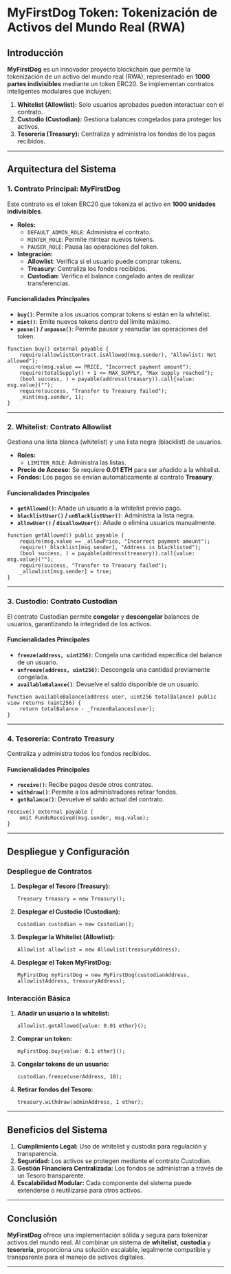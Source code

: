 # MyFirstDog Token: Tokenización de Activos del Mundo Real (RWA)

## Introducción

**MyFirstDog** es un innovador proyecto blockchain que permite la tokenización de un activo del mundo real (RWA), representado en **1000 partes indivisibles** mediante un token ERC20. Se implementan contratos inteligentes modulares que incluyen:

1. **Whitelist (Allowlist):** Solo usuarios aprobados pueden interactuar con el contrato.
2. **Custodio (Custodian):** Gestiona balances congelados para proteger los activos.
3. **Tesorería (Treasury):** Centraliza y administra los fondos de los pagos recibidos.

---

## Arquitectura del Sistema

### 1. **Contrato Principal: MyFirstDog**
Este contrato es el token ERC20 que tokeniza el activo en **1000 unidades indivisibles**.

- **Roles:** 
  - `DEFAULT_ADMIN_ROLE`: Administra el contrato.
  - `MINTER_ROLE`: Permite mintear nuevos tokens.
  - `PAUSER_ROLE`: Pausa las operaciones del token.
- **Integración:**
  - **Allowlist**: Verifica si el usuario puede comprar tokens.
  - **Treasury**: Centraliza los fondos recibidos.
  - **Custodian**: Verifica el balance congelado antes de realizar transferencias.

#### Funcionalidades Principales
- **`buy()`**: Permite a los usuarios comprar tokens si están en la whitelist.
- **`mint()`**: Emite nuevos tokens dentro del límite máximo.
- **`pause()` / `unpause()`**: Permite pausar y reanudar las operaciones del token.

```solidity
function buy() external payable {
    require(allowlistContract.isAllowed(msg.sender), "Allowlist: Not allowed");
    require(msg.value == PRICE, "Incorrect payment amount");
    require(totalSupply() + 1 <= MAX_SUPPLY, "Max supply reached");
    (bool success, ) = payable(address(treasury)).call{value: msg.value}("");
    require(success, "Transfer to Treasury failed");
    _mint(msg.sender, 1);
}
```

---

### 2. **Whitelist: Contrato Allowlist**
Gestiona una lista blanca (whitelist) y una lista negra (blacklist) de usuarios.

- **Roles:**
  - `LIMITER_ROLE`: Administra las listas.
- **Precio de Acceso:** Se requiere **0.01 ETH** para ser añadido a la whitelist.
- **Fondos:** Los pagos se envían automáticamente al contrato **Treasury**.

#### Funcionalidades Principales
- **`getAllowed()`**: Añade un usuario a la whitelist previo pago.
- **`blacklistUser()` / `unBlacklistUser()`**: Administra la lista negra.
- **`allowUser()` / `disallowUser()`**: Añade o elimina usuarios manualmente.

```solidity
function getAllowed() public payable {
    require(msg.value == _allowPrice, "Incorrect payment amount");
    require(!_blacklist[msg.sender], "Address is blacklisted");
    (bool success, ) = payable(address(treasury)).call{value: msg.value}("");
    require(success, "Transfer to Treasury failed");
    _allowlist[msg.sender] = true;
}
```

---

### 3. **Custodio: Contrato Custodian**
El contrato Custodian permite **congelar** y **descongelar** balances de usuarios, garantizando la integridad de los activos.

#### Funcionalidades Principales
- **`freeze(address, uint256)`**: Congela una cantidad específica del balance de un usuario.
- **`unfreeze(address, uint256)`**: Descongela una cantidad previamente congelada.
- **`availableBalance()`**: Devuelve el saldo disponible de un usuario.

```solidity
function availableBalance(address user, uint256 totalBalance) public view returns (uint256) {
    return totalBalance - _frozenBalances[user];
}
```

---

### 4. **Tesorería: Contrato Treasury**
Centraliza y administra todos los fondos recibidos.

#### Funcionalidades Principales
- **`receive()`**: Recibe pagos desde otros contratos.
- **`withdraw()`**: Permite a los administradores retirar fondos.
- **`getBalance()`**: Devuelve el saldo actual del contrato.

```solidity
receive() external payable {
    emit FundsReceived(msg.sender, msg.value);
}
```

---

## Despliegue y Configuración

### **Despliegue de Contratos**
1. **Desplegar el Tesoro (Treasury):**
   ```solidity
   Treasury treasury = new Treasury();
   ```
2. **Desplegar el Custodio (Custodian):**
   ```solidity
   Custodian custodian = new Custodian();
   ```
3. **Desplegar la Whitelist (Allowlist):**
   ```solidity
   Allowlist allowlist = new Allowlist(treasuryAddress);
   ```
4. **Desplegar el Token MyFirstDog:**
   ```solidity
   MyFirstDog myFirstDog = new MyFirstDog(custodianAddress, allowlistAddress, treasuryAddress);
   ```

### **Interacción Básica**
1. **Añadir un usuario a la whitelist:**
   ```solidity
   allowlist.getAllowed{value: 0.01 ether}();
   ```
2. **Comprar un token:**
   ```solidity
   myFirstDog.buy{value: 0.1 ether}();
   ```
3. **Congelar tokens de un usuario:**
   ```solidity
   custodian.freeze(userAddress, 10);
   ```
4. **Retirar fondos del Tesoro:**
   ```solidity
   treasury.withdraw(adminAddress, 1 ether);
   ```

---

## Beneficios del Sistema

1. **Cumplimiento Legal:** Uso de whitelist y custodia para regulación y transparencia.
2. **Seguridad:** Los activos se protegen mediante el contrato Custodian.
3. **Gestión Financiera Centralizada:** Los fondos se administran a través de un Tesoro transparente.
4. **Escalabilidad Modular:** Cada componente del sistema puede extenderse o reutilizarse para otros activos.

---

## Conclusión

**MyFirstDog** ofrece una implementación sólida y segura para tokenizar activos del mundo real. Al combinar un sistema de **whitelist**, **custodia** y **tesorería**, proporciona una solución escalable, legalmente compatible y transparente para el manejo de activos digitales.

---
